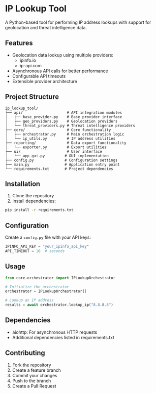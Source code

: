 # IP Lookup Tool

A Python-based tool for performing IP address lookups with support for geolocation and threat intelligence data.

## Features

- Geolocation data lookup using multiple providers:
  - ipinfo.io
  - ip-api.com
- Asynchronous API calls for better performance
- Configurable API timeouts
- Extensible provider architecture

## Project Structure

```
ip_lookup_tool/
├── api/                    # API integration modules
│   ├── base_provider.py    # Base provider interface
│   ├── geo_providers.py    # Geolocation providers
│   └── threat_providers.py # Threat intelligence providers
├── core/                   # Core functionality
│   ├── orchestrator.py     # Main orchestration logic
│   └── ip_utils.py         # IP address utilities
├── reporting/              # Data export functionality
│   └── exporter.py         # Export utilities
├── ui/                     # User interface
│   └── app_gui.py         # GUI implementation
├── config.py              # Configuration settings
├── main.py                # Application entry point
└── requirements.txt       # Project dependencies
```

## Installation

1. Clone the repository
2. Install dependencies:
```bash
pip install -r requirements.txt
```

## Configuration

Create a `config.py` file with your API keys:
```python
IPINFO_API_KEY = "your_ipinfo_api_key"
API_TIMEOUT = 10  # seconds
```

## Usage

```python
from core.orchestrator import IPLookupOrchestrator

# Initialize the orchestrator
orchestrator = IPLookupOrchestrator()

# Lookup an IP address
results = await orchestrator.lookup_ip("8.8.8.8")
```

## Dependencies

- aiohttp: For asynchronous HTTP requests
- Additional dependencies listed in requirements.txt

## Contributing

1. Fork the repository
2. Create a feature branch
3. Commit your changes
4. Push to the branch
5. Create a Pull Request 